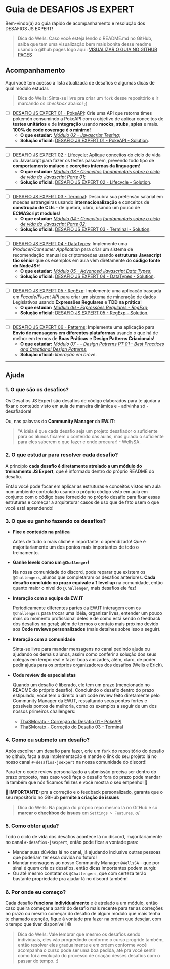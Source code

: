 [ghpagesurl]: https://training-erickwendel.github.io/jsexpert-challenge-guide/
[studentreview]: https://github.com/ThaSMorato/jsexpert-exercicio01-pokeapi/issues/1
[studentreview2]: https://github.com/ThaSMorato/jsexpert-challenge03-terminal/issues/1

<!--- Challenge 01 stuff -->

[module01]: https://javascriptexpert.club.hotmart.com/lesson/K4k013YkeY/introducao-ao-capitulo
[challenge01]: https://github.com/training-erickwendel/jsexpert-exercicio01-pokeapi
[solution01]: https://github.com/training-erickwendel/jsexpert-exercicio01-pokeapi-solution

<!--- Challenge 02 stuff -->

[module02]: https://javascriptexpert.club.hotmart.com/lesson/3eaYRg5Beg/introducao-ao-capitulo
[challenge02]: https://github.com/training-erickwendel/jsexpert-challenge02-lifecycle
[solution02]: https://github.com/training-erickwendel/jsexpert-challenge02-lifecycle-solution

<!--- Challenge 03 stuff -->

[module03]: https://javascriptexpert.club.hotmart.com/lesson/ROxErPLB4D/introducao-ao-capitulo
[challenge03]: https://github.com/training-erickwendel/jsexpert-challenge03-terminal
[solution03]: https://github.com/training-erickwendel/jsexpert-challenge03-terminal-solution

<!--- Challenge 04 stuff -->

[module04]: https://javascriptexpert.club.hotmart.com/lesson/gOpYqkXb4J/introducao-ao-capitulo
[challenge04]: https://github.com/training-erickwendel/jsexpert-challenge04-datatypes
[solution04]: https://github.com/training-erickwendel/jsexpert-challenge04-datatypes-solution

<!--- Challenge 05 stuff -->

[module05]: https://javascriptexpert.club.hotmart.com/lesson/0Ovkkq1N4j/introducao-ao-capitulo
[challenge05]: https://github.com/training-erickwendel/jsexpert-challenge05-regexp
[solution05]: https://github.com/training-erickwendel/jsexpert-challenge05-regexp-solution

<!--- Challenge 06 stuff -->

[module06]: https://javascriptexpert.club.hotmart.com/lesson/V4VrxEYV42/introducao-ao-capitulo
[challenge06]: https://github.com/training-erickwendel/jsexpert-challenge06-patterns

<!-- [solution06]: https://github.com/training-erickwendel/jsexpert-challenge05-regexp-solution -->

<!--- Challenge 07 stuff -->

<!-- [module06]: https://javascriptexpert.club.hotmart.com/lesson/0Ovkkq1N4j/introducao-ao-capitulo
[challenge06]: https://github.com/training-erickwendel/jsexpert-challenge05-regexp
[solution06]: https://github.com/training-erickwendel/jsexpert-challenge05-regexp-solution -->

# Guia de DESAFIOS JS EXPERT

Bem-vindo(a) ao guia rápido de acompanhamento e resolução dos DESAFIOS JS EXPERT!

> Dica do Wells: Caso você esteja lendo o README.md no GitHub, saiba que tem uma visualização bem mais bonita desse readme usando o github pages logo aqui: [VISUALIZAR O GUIA NO GITHUB PAGES][ghpagesurl]

## Acompanhamento

<!--
> ⚠️ Importante: Finalize o [Desafio 05][challenge05] até _28/04/2022_ para ter acesso ao **Code Review Personalizado**!
-->

Aqui você tem acesso à lista atualizada de desafios e algumas dicas de qual módulo estudar.

> Dica do Wells: Sinta-se livre pra criar um `fork` desse repositório e ir marcando os _checkbox_ abaixo! ;)

- [ ] [DESAFIO JS EXPERT 01 - PokeAPI][challenge01]:
      Crie uma API que retorna times pokemón consumindo a PokeAPI com o objetivo de aplicar conceitos de **testes unitários** e de **integração** usando **mocks**, **stubs**, **spies** e mais. **100% de code coverage é o mínimo!**
  - **O que estudar:** [_Módulo 02 - Javascript Testing_][module01];
  - **Solução oficial:** [DESAFIO JS EXPERT 01 - PokeAPI - Solution][solution01].

---

- [ ] [DESAFIO JS EXPERT 02 - Lifecycle][challenge02]:
      Aplique conceitos do ciclo de vida do Javascript para fazer os testes passarem, prevendo todo tipo de **comportamento maluco** e **coerções internas da linguagem**!
  - **O que estudar:** [_Módulo 03 - Conceitos fundamentais sobre o ciclo de vida do Javascript Parte 01_][module02];
  - **Solução oficial:** [DESAFIO JS EXPERT 02 - Lifecycle - Solution][solution02].

---

- [ ] [DESAFIO JS EXPERT 03 - Terminal][challenge03]:
      Descubra sua pretensão salarial em moedas estrangeiras usando **internacionalização** e conceitos de **construção de CLIs** - de quebra, claro, usando um pouco de **ECMAScript modules**!
  - **O que estudar:** [_Módulo 04 - Conceitos fundamentais sobre o ciclo de vida do Javascript Parte 02_][module03];
  - **Solução oficial:** [DESAFIO JS EXPERT 03 - Terminal - Solution][solution03].

---

- [ ] [DESAFIO JS EXPERT 04 - DataTypes][challenge04]:
      Implemente uma _Producer/Consumer Application_ para criar um sistema de recomendação manual de criptomoedas usando **estruturas Javascript tão sênior** que os exemplos em aula vêm diretamente do **código fonte do NodeJS\***!
  - **O que estudar:** [_Módulo 05 - Advanced Javascript Data Types_][module04];
  - **Solução oficial:** [DESAFIO JS EXPERT 04 - DataTypes - Solution][solution04].

---

- [ ] [DESAFIO JS EXPERT 05 - RegExp][challenge05]:
      Implemente uma aplicação baseada em _Facade/Fluent API_ para criar um sistema de mineração de dados Legislativos usando **Expressões Regulares** e **TDD na prática**!
  - **O que estudar:** [_Módulo 06 - Expressões Regulares - RegExp_][module05];
  - **Solução oficial:** [DESAFIO JS EXPERT 05 - RegExp - Solution][solution05].

---

- [ ] [DESAFIO JS EXPERT 06 - Patterns][challenge06]:
      Implemente uma aplicação para **Envio de mensagens em diferentes plataformas** usando o que há de melhor em termos de **Boas Práticas** e **Design Patterns Criacionais**!
  - **O que estudar:** [_Módulo 07 - - Design Patterns PT 01 - Best Practices and Creational Design Patterns_][module06];
  - **Solução oficial:** _liberação em breve_.

---

<!--
- [ ] [DESAFIO JS EXPERT 07 - ???????][challenge06]:
      Implemente uma aplicação baseada em _Facade/Fluent API_ para criar um sistema de mineração de dados Legislativos usando **Expressões Regulares** e **TDD na prática**!
  - **O que estudar:** [_Módulo 07 - Expressões Regulares - RegExp_][module06];
  - **Solução oficial:** _liberação em breve_.

--- -->

## Ajuda

### 1. O que são os desafios?

Os Desafios JS Expert são desafios de código elaborados para te ajudar a fixar o conteúdo visto em aula de maneira dinâmica e - adivinha só - desafiadora!

Ou, nas palavras do **Community Manager** da **EW.IT**:

> "A idéia é que cada desafio seja um projeto desafiador o suficiente para os alunos fixarem o conteúdo das aulas, mas guiado o suficiente para eles saberem o que fazer e onde procurar! - WellsSA.

### 2. O que estudar para resolver cada desafio?

A princípio **cada desafio é diretamente atrelado a um módulo do treinamento JS Expert**, que é informado dentro do próprio README do desafio.

Então você pode focar em aplicar as estruturas e conceitos vistos em aula num ambiente controlado usando o próprio código visto em aula em conjunto com o código base fornecido no próprio desafio para fixar essas estruturas e começar a arquiteturar casos de uso que de fato usem o que você está aprendendo!

### 3. O que eu ganho fazendo os desafios?

- **Fixe o conteúdo na prática**

  Antes de tudo o mais clichê e importante: o aprendizado! Que é majoritariamente um dos pontos mais importantes de todo o treinamento.

- **Ganhe levels como um `@Challenger`!**

  Na nossa comunidade do discord, pode reparar que existem os `@Challengers`, alunos que completaram os desafios anteriores. **Cada desafio concluído no prazo equivale a 1 level up** na comunidade, então quanto maior o nível do `@Challenger`, mais desafios ele fez!

- **Interação com a equipe da EW.IT**

  Periodicamente diferentes partes da EW.IT interagem com os `@Challengers` para trocar uma idéia, organizar lives, entender um pouco mais do momento profissional deles e de como está sendo o feedback dos desafios no geral; além de termos o contato mais próximo devido aos **Code reviews personalizados** (mais detalhes sobre isso a seguir).

- **Interação com a comunidade**

  Sinta-se livre para mandar mensagens no canal pedindo ajuda ou ajudando os demais alunos, assim como conferir a solução dos seus colegas em tempo real e fazer boas amizades, além, claro, de poder pedir ajuda para os próprios organizadores dos desafios (Wells e Erick).

- **Code review de especialistas**

  Quando um desafio é liberado, ele tem um prazo (mencionado no README do próprio desafio). Concluindo o desafio dentro do prazo estipulado, você tem o direito a um code review feito diretamente pelo Community Manager da EW.IT, ressaltando seus pontos fortes e possíveis pontos de melhoria, como os exemplos a seguir de um dos nossos primeiros challengers:

  - [ThaSMorato - Correção do Desafio 01 - PokeAPI][studentreview]
  - [ThaSMorato - Correção do Desafio 03 - Terminal][studentreview2]

### 4. Como eu submeto um desafio?

Após escolher um desafio para fazer, crie um `fork` do repositório do desafio no github, faça a sua implementação e mande o link do seu projeto lá no nosso canal `#-desafios-jsexpert` na nossa comunidade do discord!

Para ter o code review personalizado a submissão precisa ser dentro do prazo proposto, mas caso você faça o desafio fora do prazo pode mandar lá também que nós ficamos felizes e você mostra o seu empenho! 🚀

**🚨 IMPORTANTE:** pra a correção e o feedback personalizado, garanta que o seu repositório no GitHub **permite a criação de issues**

> Dica do Wells: Na página do próprio repo mesmo lá no GitHub é só **marcar o checkbox de issues** em `Settings > Features`. o/

### 5. Como obter ajuda?

Todo o ciclo de vida dos desafios acontece lá no discord, majoritariamente no canal `#-desafios-jsexpert`, então pode ficar a vontade para:

- Mandar suas dúvidas lá no canal, já ajudando inclusive outras pessoas que poderiam ter essa dúvida no futuro!
- Mandar mensagens ao nosso Community Manager `@WellsSA` - que por sinal é quem cria os desafios, então dicas importantes podem surgir.
- Ou até mesmo contatar os `@Challengers`, que com certeza terão bastante propriedade pra ajudar lá no discord também!

### 6. Por onde eu começo?

Cada desafio **funciona individualmente** e é atrelado a um módulo, então caso queira começar a partir do desafio mais recente para ter as correções no prazo ou mesmo começar do desafio de algum módulo que mais tenha te chamado atenção, fique à vontade pra fazer na ordem que desejar, com o tempo que tiver disponível! 😄

> Dica do Wells: Vale lembrar que mesmo os desafios sendo individuais, eles vão progredindo conforme o curso progride também, então resolver eles gradualmente e em ordem conforme você acompanha o curso pode ser uma boa pedida, até pra você sentir como foi a evolução do processo de criação desses desafios com o passar do tempo. :)
